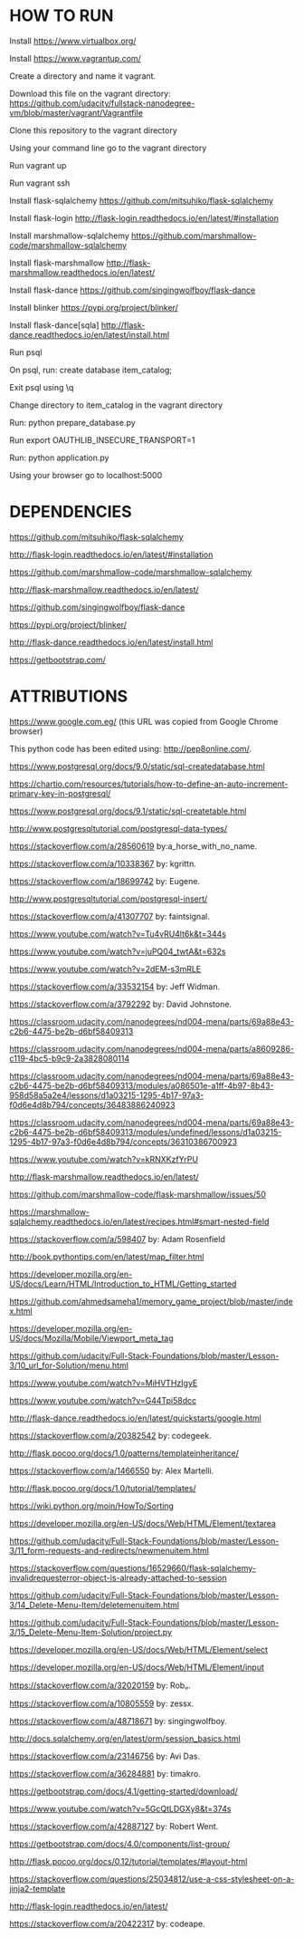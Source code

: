 HOW TO RUN
==========

Install https://www.virtualbox.org/

Install https://www.vagrantup.com/

Create a directory and name it vagrant.

Download this file on the vagrant directory: https://github.com/udacity/fullstack-nanodegree-vm/blob/master/vagrant/Vagrantfile

Clone this repository to the vagrant directory

Using your command line go to the vagrant directory

Run vagrant up

Run vagrant ssh

Install flask-sqlalchemy https://github.com/mitsuhiko/flask-sqlalchemy

Install flask-login http://flask-login.readthedocs.io/en/latest/#installation

Install marshmallow-sqlalchemy https://github.com/marshmallow-code/marshmallow-sqlalchemy

Install flask-marshmallow http://flask-marshmallow.readthedocs.io/en/latest/

Install flask-dance https://github.com/singingwolfboy/flask-dance

Install blinker https://pypi.org/project/blinker/

Install flask-dance[sqla] http://flask-dance.readthedocs.io/en/latest/install.html

Run psql

On psql, run: create database item_catalog;

Exit psql using \q

Change directory to item_catalog in the vagrant directory

Run: python prepare_database.py

Run export OAUTHLIB_INSECURE_TRANSPORT=1

Run: python application.py

Using your browser go to localhost:5000

DEPENDENCIES
============

https://github.com/mitsuhiko/flask-sqlalchemy

http://flask-login.readthedocs.io/en/latest/#installation

https://github.com/marshmallow-code/marshmallow-sqlalchemy

http://flask-marshmallow.readthedocs.io/en/latest/

https://github.com/singingwolfboy/flask-dance

https://pypi.org/project/blinker/

http://flask-dance.readthedocs.io/en/latest/install.html

https://getbootstrap.com/

ATTRIBUTIONS
============

https://www.google.com.eg/ (this URL was copied from Google Chrome browser)

This python code has been edited using: http://pep8online.com/.

https://www.postgresql.org/docs/9.0/static/sql-createdatabase.html

https://chartio.com/resources/tutorials/how-to-define-an-auto-increment-primary-key-in-postgresql/

https://www.postgresql.org/docs/9.1/static/sql-createtable.html

http://www.postgresqltutorial.com/postgresql-data-types/

https://stackoverflow.com/a/28560619 by:a_horse_with_no_name.

https://stackoverflow.com/a/10338367 by: kgrittn.

https://stackoverflow.com/a/18699742 by: Eugene.

http://www.postgresqltutorial.com/postgresql-insert/

https://stackoverflow.com/a/41307707 by: faintsignal.

https://www.youtube.com/watch?v=Tu4vRU4lt6k&t=344s

https://www.youtube.com/watch?v=juPQ04_twtA&t=632s

https://www.youtube.com/watch?v=2dEM-s3mRLE

https://stackoverflow.com/a/33532154 by: Jeff Widman.

https://stackoverflow.com/a/3792292 by: David Johnstone.

https://classroom.udacity.com/nanodegrees/nd004-mena/parts/69a88e43-c2b6-4475-be2b-d6bf58409313

https://classroom.udacity.com/nanodegrees/nd004-mena/parts/a8609286-c119-4bc5-b9c9-2a3828080114

https://classroom.udacity.com/nanodegrees/nd004-mena/parts/69a88e43-c2b6-4475-be2b-d6bf58409313/modules/a086501e-a1ff-4b97-8b43-958d58a5a2e4/lessons/d1a03215-1295-4b17-97a3-f0d6e4d8b794/concepts/36483886240923

https://classroom.udacity.com/nanodegrees/nd004-mena/parts/69a88e43-c2b6-4475-be2b-d6bf58409313/modules/undefined/lessons/d1a03215-1295-4b17-97a3-f0d6e4d8b794/concepts/36310386700923

https://www.youtube.com/watch?v=kRNXKzfYrPU

http://flask-marshmallow.readthedocs.io/en/latest/

https://github.com/marshmallow-code/flask-marshmallow/issues/50

https://marshmallow-sqlalchemy.readthedocs.io/en/latest/recipes.html#smart-nested-field

https://stackoverflow.com/a/598407 by: Adam Rosenfield

http://book.pythontips.com/en/latest/map_filter.html

https://developer.mozilla.org/en-US/docs/Learn/HTML/Introduction_to_HTML/Getting_started

https://github.com/ahmedsameha1/memory_game_project/blob/master/index.html

https://developer.mozilla.org/en-US/docs/Mozilla/Mobile/Viewport_meta_tag

https://github.com/udacity/Full-Stack-Foundations/blob/master/Lesson-3/10_url_for-Solution/menu.html

https://www.youtube.com/watch?v=MiHVTHzIgyE

https://www.youtube.com/watch?v=G44Tpi58dcc

http://flask-dance.readthedocs.io/en/latest/quickstarts/google.html

https://stackoverflow.com/a/20382542 by: codegeek.

http://flask.pocoo.org/docs/1.0/patterns/templateinheritance/

https://stackoverflow.com/a/1466550 by: Alex Martelli.

http://flask.pocoo.org/docs/1.0/tutorial/templates/

https://wiki.python.org/moin/HowTo/Sorting

https://developer.mozilla.org/en-US/docs/Web/HTML/Element/textarea

https://github.com/udacity/Full-Stack-Foundations/blob/master/Lesson-3/11_form-requests-and-redirects/newmenuitem.html

https://stackoverflow.com/questions/16529660/flask-sqlalchemy-invalidrequesterror-object-is-already-attached-to-session

https://github.com/udacity/Full-Stack-Foundations/blob/master/Lesson-3/14_Delete-Menu-Item/deletemenuitem.html

https://github.com/udacity/Full-Stack-Foundations/blob/master/Lesson-3/15_Delete-Menu-Item-Solution/project.py

https://developer.mozilla.org/en-US/docs/Web/HTML/Element/select

https://developer.mozilla.org/en-US/docs/Web/HTML/Element/input

https://stackoverflow.com/a/32020159 by: Robᵩ.

https://stackoverflow.com/a/10805559 by: zessx.

https://stackoverflow.com/a/48718671 by: singingwolfboy.

http://docs.sqlalchemy.org/en/latest/orm/session_basics.html

https://stackoverflow.com/a/23146756 by: Avi Das.

https://stackoverflow.com/a/36284881 by: timakro.

https://getbootstrap.com/docs/4.1/getting-started/download/

https://www.youtube.com/watch?v=5GcQtLDGXy8&t=374s

https://stackoverflow.com/a/42887127 by: Robert Went.

https://getbootstrap.com/docs/4.0/components/list-group/

http://flask.pocoo.org/docs/0.12/tutorial/templates/#layout-html

https://stackoverflow.com/questions/25034812/use-a-css-stylesheet-on-a-jinja2-template

http://flask-login.readthedocs.io/en/latest/

https://stackoverflow.com/a/20422317 by: codeape.
